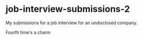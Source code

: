 # job-interview-submissions-2
My submissions for a job interview for an undisclosed company.

Fourth time's a charm
